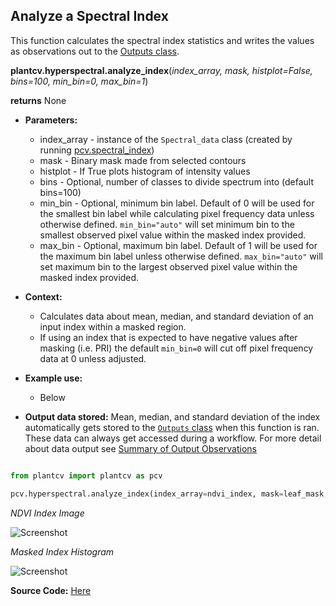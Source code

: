 ## Analyze a Spectral Index

This function calculates the spectral index statistics and writes the values  as observations out to the 
[Outputs class](outputs.md).
       
**plantcv.hyperspectral.analyze_index**(*index_array, mask, histplot=False, bins=100, min_bin=0, max_bin=1*)

**returns** None

- **Parameters:**
    - index_array   - instance of the `Spectral_data` class (created by running [pcv.spectral_index](spectral_index.md))
    - mask          - Binary mask made from selected contours
    - histplot      - If True plots histogram of intensity values
    - bins          - Optional, number of classes to divide spectrum into (default bins=100) 
    - min_bin       - Optional, minimum bin label. Default of 0 will be used for the smallest bin label while calculating pixel frequency data unless otherwise defined. 
                      `min_bin="auto"` will set minimum bin to the smallest observed pixel value within the masked index provided.
    - max_bin       - Optional, maximum bin label. Default of 1 will be used for the maximum bin label unless otherwise defined. `max_bin="auto"` will set maximum bin to the largest observed pixel value within the masked index provided. 

- **Context:**
    - Calculates data about mean, median, and standard deviation of an input index within a masked region. 
    - If using an index that is expected to have negative values after masking (i.e. PRI) the default `min_bin=0` will cut off pixel frequency data at 0 unless adjusted. 
- **Example use:**
    - Below
- **Output data stored:** Mean, median, and standard deviation of the index automatically gets stored to the 
    [`Outputs` class](outputs.md) when this function is ran. 
    These data can always get accessed during a workflow. For more detail about data output see [Summary of Output Observations](output_measurements.md#summary-of-output-observations)


```python

from plantcv import plantcv as pcv

pcv.hyperspectral.analyze_index(index_array=ndvi_index, mask=leaf_mask, histplot=True, bins=100, min_bin=0, max_bin="auto")

```

*NDVI Index Image* 

![Screenshot](img/tutorial_images/hyperspectral/NDVI_index.jpg)


*Masked Index Histogram*

![Screenshot](img/documentation_images/analyze_index/index_ndvi_hist.jpg)

**Source Code:** [Here](https://github.com/danforthcenter/plantcv/blob/master/plantcv/plantcv/hyperspectral/analyze_index.py)
